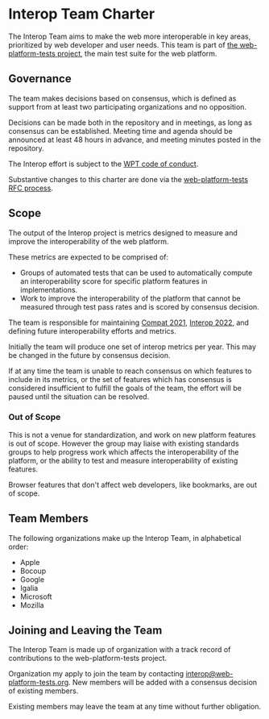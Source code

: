 # Interop Team Charter

The Interop Team aims to make the web more interoperable in key areas, prioritized by web developer and user needs. This team is part of [the web-platform-tests project](https://github.com/web-platform-tests/wpt), the main test suite for the web platform.

## Governance

The team makes decisions based on consensus, which is defined as support from at least two participating organizations and no opposition.

Decisions can be made both in the repository and in meetings, as long as consensus can be established. Meeting time and agenda should be announced at least 48 hours in advance, and meeting minutes posted in the repository.

The Interop effort is subject to the [WPT code of conduct](https://github.com/web-platform-tests/wpt/blob/master/CODE_OF_CONDUCT.md).

Substantive changes to this charter are done via the [web-platform-tests RFC process](https://github.com/web-platform-tests/rfcs).

## Scope

The output of the Interop project is metrics designed to measure and improve the interoperability of the web platform.

These metrics are expected to be comprised of:

- Groups of automated tests that can be used to automatically compute an interoperability score for specific platform features in implementations.
- Work to improve the interoperability of the platform that cannot be measured through test pass rates and is scored by consensus decision.

The team is responsible for maintaining [Compat 2021](https://wpt.fyi/compat2021), [Interop 2022](https://wpt.fyi/interop-2022), and defining future interoperability efforts and metrics.

Initially the team will produce one set of interop metrics per year. This may be changed in the future by consensus decision.

If at any time the team is unable to reach consensus on which features to include in its metrics, or the set of features which has consensus is considered insufficient to fulfill the goals of the team, the effort will be paused until the situation can be resolved.

### Out of Scope

This is not a venue for standardization, and work on new platform features is out of scope. However the group may liaise with existing standards groups to help progress work which affects the interoperability of the platform, or the ability to test and measure interoperability of existing features.

Browser features that don't affect web developers, like bookmarks, are out of scope.

## Team Members

The following organizations make up the Interop Team, in alphabetical order:

* Apple
* Bocoup
* Google
* Igalia
* Microsoft
* Mozilla

## Joining and Leaving the Team

The Interop Team is made up of organization with a track record of contributions to the web-platform-tests project.

Organization my apply to join the team by contacting interop@web-platform-tests.org. New members will be added with a consensus decision of existing members.

Existing members may leave the team at any time without further obligation.
